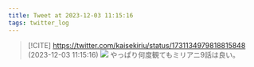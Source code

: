 ```yaml
---
title: Tweet at 2023-12-03 11:15:16
tags: twitter_log
---
```


> [!CITE] https://twitter.com/kaisekiriu/status/1731134979818815848 (2023-12-03 11:15:16)
> ![](https://twitter.com/kaisekiriu/status/1731134979818815848)
> やっぱり何度観てもミリアニ9話は良い。
